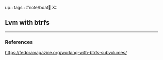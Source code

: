up::
tags:: #note/boat🚤 
X:: 

## Lvm with btrfs



---

### References

https://fedoramagazine.org/working-with-btrfs-subvolumes/